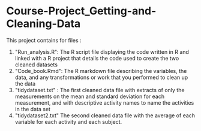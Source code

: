 # Course-Project_Getting-and-Cleaning-Data

This project contains for files :

1. "Run_analysis.R": The R script file displaying the code written in R and linked with a R project that details the code used to create the two cleaned datasets
2. "Code_book.Rmd": The R markdown file describing the variables, the data, and any transformations or work that you performed to clean up the data
3. "tidydataset.txt" : The first cleaned data file with extracts of only the measurements on the mean and standard deviation for each measurement, and with descriptive activity names to name the activities in the data set 
4. "tidydataset2.txt" The second cleaned data file with the average of each variable for each activity and each subject.
